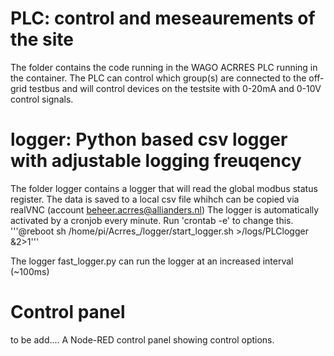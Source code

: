 # PLC: control and meseaurements of the site
The folder contains the code running in the WAGO ACRRES PLC running in the container. The PLC can control which group(s) are connected to the off-grid testbus and will control devices on the testsite with 0-20mA and 0-10V control signals.

# logger: Python based csv logger with adjustable logging freuqency
The folder logger contains a logger that will read the global modbus status register.
The data is saved to a local csv file whihch can be copied via realVNC (account beheer.acrres@allianders.nl)
The logger is automatically activated by a cronjob every minute. Run 'crontab -e' to change this.
'''@reboot sh /home/pi/Acrres_/logger/start_logger.sh >/logs/PLClogger &2>1'''

The logger fast_logger.py can run the logger at an increased interval (~100ms)

# Control panel
to be add.... A Node-RED control panel showing control options.

